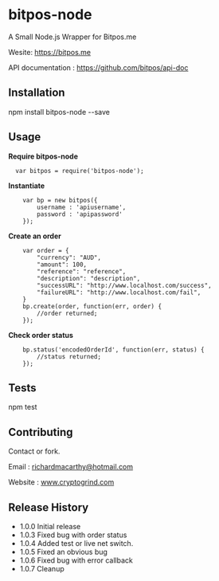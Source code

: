 
# bitpos-node

A Small Node.js Wrapper for Bitpos.me

Wesite: https://bitpos.me

API documentation : https://github.com/bitpos/api-doc

## Installation

  npm install bitpos-node --save

## Usage


**Require bitpos-node**

```
  var bitpos = require('bitpos-node');
```

**Instantiate**

```
	var bp = new bitpos({
		username : 'apiusername',
		password : 'apipassword'
	});
```

**Create an order**

```
	var order = {
        "currency": "AUD",
        "amount": 100,
        "reference": "reference",
        "description": "description",
        "successURL": "http://www.localhost.com/success",
        "failureURL": "http://www.localhost.com/fail",
    }
    bp.create(order, function(err, order) {
        //order returned;
    });
```

**Check order status**

```
	bp.status('encodedOrderId', function(err, status) {
		//status returned;
	});
```

## Tests

  npm test

## Contributing

Contact or fork.

Email : richardmacarthy@hotmail.com

Website : www.cryptogrind.com

## Release History

* 1.0.0 Initial release
* 1.0.3 Fixed bug with order status
* 1.0.4 Added test or live net switch.
* 1.0.5 Fixed an obvious bug
* 1.0.6 Fixed bug with error callback
* 1.0.7 Cleanup
